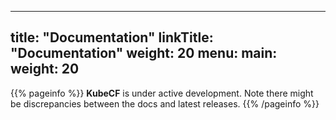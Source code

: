 
---
title: "Documentation"
linkTitle: "Documentation"
weight: 20
menu:
  main:
    weight: 20
---

{{% pageinfo %}}
**KubeCF** is under active development. Note there might be discrepancies between the docs and latest releases.
{{% /pageinfo %}}





